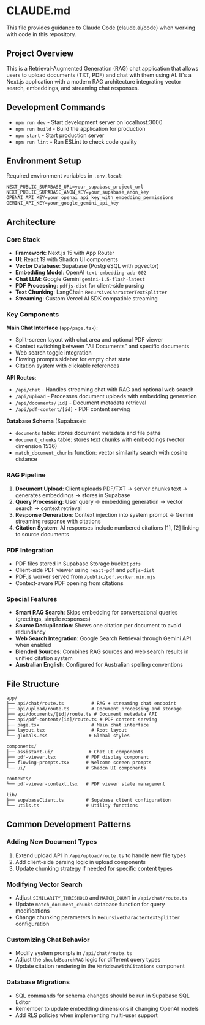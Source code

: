 # CLAUDE.md

This file provides guidance to Claude Code (claude.ai/code) when working with code in this repository.

## Project Overview

This is a Retrieval-Augmented Generation (RAG) chat application that allows users to upload documents (TXT, PDF) and chat with them using AI. It's a Next.js application with a modern RAG architecture integrating vector search, embeddings, and streaming chat responses.

## Development Commands

- `npm run dev` - Start development server on localhost:3000
- `npm run build` - Build the application for production
- `npm start` - Start production server
- `npm run lint` - Run ESLint to check code quality

## Environment Setup

Required environment variables in `.env.local`:
```
NEXT_PUBLIC_SUPABASE_URL=your_supabase_project_url
NEXT_PUBLIC_SUPABASE_ANON_KEY=your_supabase_anon_key
OPENAI_API_KEY=your_openai_api_key_with_embedding_permissions
GEMINI_API_KEY=your_google_gemini_api_key
```

## Architecture

### Core Stack
- **Framework**: Next.js 15 with App Router
- **UI**: React 19 with Shadcn UI components
- **Vector Database**: Supabase (PostgreSQL with pgvector)
- **Embedding Model**: OpenAI `text-embedding-ada-002`
- **Chat LLM**: Google Gemini `gemini-1.5-flash-latest`
- **PDF Processing**: `pdfjs-dist` for client-side parsing
- **Text Chunking**: LangChain `RecursiveCharacterTextSplitter`
- **Streaming**: Custom Vercel AI SDK compatible streaming

### Key Components

**Main Chat Interface** (`app/page.tsx`):
- Split-screen layout with chat area and optional PDF viewer
- Context switching between "All Documents" and specific documents
- Web search toggle integration
- Flowing prompts sidebar for empty chat state
- Citation system with clickable references

**API Routes**:
- `/api/chat` - Handles streaming chat with RAG and optional web search
- `/api/upload` - Processes document uploads with embedding generation
- `/api/documents/[id]` - Document metadata retrieval
- `/api/pdf-content/[id]` - PDF content serving

**Database Schema** (Supabase):
- `documents` table: stores document metadata and file paths
- `document_chunks` table: stores text chunks with embeddings (vector dimension 1536)
- `match_document_chunks` function: vector similarity search with cosine distance

### RAG Pipeline

1. **Document Upload**: Client uploads PDF/TXT → server chunks text → generates embeddings → stores in Supabase
2. **Query Processing**: User query → embedding generation → vector search → context retrieval
3. **Response Generation**: Context injection into system prompt → Gemini streaming response with citations
4. **Citation System**: AI responses include numbered citations [1], [2] linking to source documents

### PDF Integration

- PDF files stored in Supabase Storage bucket `pdfs`
- Client-side PDF viewer using `react-pdf` and `pdfjs-dist`
- PDF.js worker served from `/public/pdf.worker.min.mjs`
- Context-aware PDF opening from citations

### Special Features

- **Smart RAG Search**: Skips embedding for conversational queries (greetings, simple responses)
- **Source Deduplication**: Shows one citation per document to avoid redundancy
- **Web Search Integration**: Google Search Retrieval through Gemini API when enabled
- **Blended Sources**: Combines RAG sources and web search results in unified citation system
- **Australian English**: Configured for Australian spelling conventions

## File Structure

```
app/
├── api/chat/route.ts          # RAG + streaming chat endpoint
├── api/upload/route.ts        # Document processing and storage
├── api/documents/[id]/route.ts # Document metadata API
├── api/pdf-content/[id]/route.ts # PDF content serving
├── page.tsx                   # Main chat interface
├── layout.tsx                 # Root layout
└── globals.css               # Global styles

components/
├── assistant-ui/             # Chat UI components
├── pdf-viewer.tsx           # PDF display component
├── flowing-prompts.tsx      # Welcome screen prompts
└── ui/                      # Shadcn UI components

contexts/
└── pdf-viewer-context.tsx   # PDF viewer state management

lib/
├── supabaseClient.ts        # Supabase client configuration
└── utils.ts                 # Utility functions
```

## Common Development Patterns

### Adding New Document Types
1. Extend upload API in `/api/upload/route.ts` to handle new file types
2. Add client-side parsing logic in upload components
3. Update chunking strategy if needed for specific content types

### Modifying Vector Search
- Adjust `SIMILARITY_THRESHOLD` and `MATCH_COUNT` in `/api/chat/route.ts`
- Update `match_document_chunks` database function for query modifications
- Change chunking parameters in `RecursiveCharacterTextSplitter` configuration

### Customizing Chat Behavior
- Modify system prompts in `/api/chat/route.ts`
- Adjust the `shouldSearchRAG` logic for different query types
- Update citation rendering in the `MarkdownWithCitations` component

### Database Migrations
- SQL commands for schema changes should be run in Supabase SQL Editor
- Remember to update embedding dimensions if changing OpenAI models
- Add RLS policies when implementing multi-user support